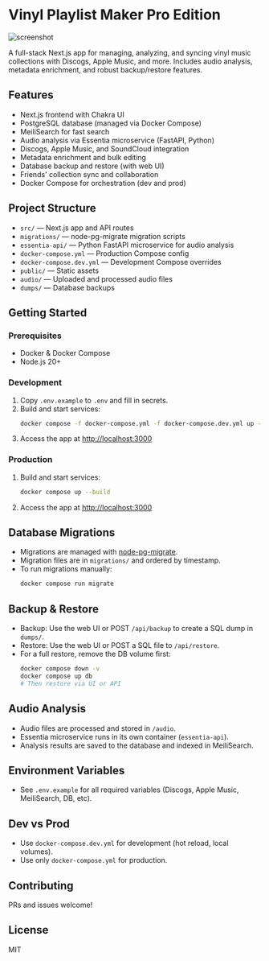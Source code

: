 # Vinyl Playlist Maker Pro Edition

![screenshot](https://github.com/saegey/personal-blog/blob/main/content/projects/vinyl-playlist-maker/vinylapp1.gif?raw=true)

A full-stack Next.js app for managing, analyzing, and syncing vinyl music collections with Discogs, Apple Music, and more. Includes audio analysis, metadata enrichment, and robust backup/restore features.

## Features
- Next.js frontend with Chakra UI
- PostgreSQL database (managed via Docker Compose)
- MeiliSearch for fast search
- Audio analysis via Essentia microservice (FastAPI, Python)
- Discogs, Apple Music, and SoundCloud integration
- Metadata enrichment and bulk editing
- Database backup and restore (with web UI)
- Friends' collection sync and collaboration
- Docker Compose for orchestration (dev and prod)

## Project Structure
- `src/` — Next.js app and API routes
- `migrations/` — node-pg-migrate migration scripts
- `essentia-api/` — Python FastAPI microservice for audio analysis
- `docker-compose.yml` — Production Compose config
- `docker-compose.dev.yml` — Development Compose overrides
- `public/` — Static assets
- `audio/` — Uploaded and processed audio files
- `dumps/` — Database backups

## Getting Started

### Prerequisites
- Docker & Docker Compose
- Node.js 20+

### Development
1. Copy `.env.example` to `.env` and fill in secrets.
2. Build and start services:
   ```sh
   docker compose -f docker-compose.yml -f docker-compose.dev.yml up --build
   ```
3. Access the app at [http://localhost:3000](http://localhost:3000)

### Production
1. Build and start services:
   ```sh
   docker compose up --build
   ```
2. Access the app at [http://localhost:3000](http://localhost:3000)

## Database Migrations
- Migrations are managed with [node-pg-migrate](https://github.com/salsita/node-pg-migrate).
- Migration files are in `migrations/` and ordered by timestamp.
- To run migrations manually:
  ```sh
  docker compose run migrate
  ```

## Backup & Restore
- Backup: Use the web UI or POST `/api/backup` to create a SQL dump in `dumps/`.
- Restore: Use the web UI or POST a SQL file to `/api/restore`.
- For a full restore, remove the DB volume first:
  ```sh
  docker compose down -v
  docker compose up db
  # Then restore via UI or API
  ```

## Audio Analysis
- Audio files are processed and stored in `/audio`.
- Essentia microservice runs in its own container (`essentia-api`).
- Analysis results are saved to the database and indexed in MeiliSearch.

## Environment Variables
- See `.env.example` for all required variables (Discogs, Apple Music, MeiliSearch, DB, etc).

## Dev vs Prod
- Use `docker-compose.dev.yml` for development (hot reload, local volumes).
- Use only `docker-compose.yml` for production.

## Contributing
PRs and issues welcome!

## License
MIT
